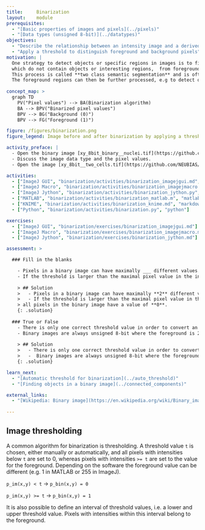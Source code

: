 ```yaml
---
title:     Binarization
layout:    module
prerequisites:
  - "[Basic properties of images and pixels](../pixels)"
  - "[Data types (unsigned 8-bit)](../datatypes)"
objectives:
  - "Describe the relationship between an intensity image and a derived binary image."
  - "Apply a threshold to distinguish foreground and background pixels"
motivation: |
  One strategy to detect objects or specific regions in images is to first distinguish so-called background pixels,
  which do not contain objects or interesting regions,  from foreground pixels, which mark the areas of interest. 
  This process is called **two class semantic segmentation** and is often referred to as **image binarization**. 
  The foreground regions can then be further processed, e.g to detect objects or perform intensity measurements.
  
concept_map: >
  graph TD
    PV("Pixel values") --> BA(Binarization algorithm)
    BA --> BPV("Binarized pixel values")
    BPV --> BG("Background (0)")
    BPV --> FG("Foreground (1)")

figure: /figures/binarization.png
figure_legend: Image before and after binarization by applying a threshold.

activity_preface: |
  - Open the binary image [xy_8bit_binary__nuclei.tif](https://github.com/NEUBIAS/training-resources/raw/master/image_data/xy_8bit_binary__nuclei.tif).
  - Discuss the image data type and the pixel values.
  - Open the image [xy_8bit__two_cells.tif](https://github.com/NEUBIAS/training-resources/raw/master/image_data/xy_8bit__two_cells.tif) and binarize it by applying a manually defined threshold.

activities:
  - ["ImageJ GUI", "binarization/activities/binarization_imagejgui.md", "markdown"]
  - ["ImageJ Macro", "binarization/activities/binarization_imagejmacro.ijm", "java"]
  - ["ImageJ Jython", "binarization/activities/binarization_jython.py", "python"]
  - ["MATLAB", "binarization/activities/binarization_matlab.m", "matlab"]
  - ["KNIME", "binarization/activities/binarization_knime.md", "markdown"]
  - ["Python", "binarization/activities/binarization.py", "python"]

exercises:
  - ["ImageJ GUI", "binarization/exercises/binarization_imagejgui.md"]
  - ["ImageJ Macro", "binarization/exercises/binarization_imagejmacro.md"]
  - ["ImageJ Jython", "binarization/exercises/binarization_jython.md"]

assessment: >

  ### Fill in the blanks

    - Pixels in a binary image can have maximally ___ different values.
    - If the threshold is larger than the maximal pixel value in the intensity image, all pixels in the binary image have a value of ___.
    
    > ## Solution
    >   - Pixels in a binary image can have maximally **2** different values.
    >   - If the threshold is larger than the maximal pixel value in the intensity image, 
    > all pixels in the binary image have a value of **0**.
    {: .solution}
    
  ### True or False
    - There is only one correct threshold value in order to convert an intensity image into a binary image. 
    - Binary images are always unsigned 8-bit where the foreground is 255.
    
    > ## Solution
    >   - There is only one correct threshold value in order to convert an intensity image into a binary image. **False**
    >   -  Binary images are always unsigned 8-bit where the foreground is 255. **False**
    {: .solution}

learn_next:
  - "[Automatic threshold for binarization](../auto_threshold)"
  - "[Finding objects in a binary image](../connected_components)"

external_links:
  - "[Wikipedia: Binary image](https://en.wikipedia.org/wiki/Binary_image)"
  
---
```

## Image thresholding
A common algorithm for binarization is thresholding. A threshold value `t` is chosen, either manually or automatically, 
and all pixels with intensities below `t` are set to 0, whereas pixels with intensities `>= t` are set to the value for the foreground. 
Depending on the software the foreground value can be different (e.g. 1 in MATLAB or 255 in ImageJ).

`p_im(x,y) < t` -> `p_bin(x,y) = 0`

`p_im(x,y) >= t` -> `p_bin(x,y) = 1`

It is also possible to define an interval of threshold values, i.e. a lower and upper threshold value. Pixels with intensities 
within this interval belong to the foreground. 
 

